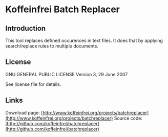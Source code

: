 # Koffeinfrei Batch Replacer

## Introduction

This tool replaces defined occurences in text files.
It does that by applying search/replace rules to multiple documents.

## License
GNU GENERAL PUBLIC LICENSE
Version 3, 29 June 2007 

See license file for details.

## Links

Download page: [http://www.koffeinfrei.org/projects/batchreplacer](http://www.koffeinfrei.org/projects/batchreplacer)
Source code: [http://github.com/koffeinfrei/batchreplacer](http://github.com/koffeinfrei/batchreplacer)